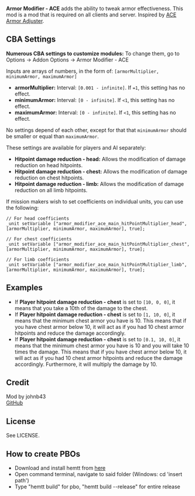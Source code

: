 **Armor Modifier - ACE** adds the ability to tweak armor effectiveness. This mod is a mod that is required on all clients and server. Inspired by [ACE Armor Adjuster](https://steamcommunity.com/sharedfiles/filedetails/?id=2849354160).

<h2>CBA Settings</h2>

**Numerous CBA settings to customize modules:** To change them, go to Options -> Addon Options -> Armor Modifier - ACE

Inputs are arrays of numbers, in the form of: `[armorMultiplier, minimumArmor, maximumArmor]`
* **armorMultiplier:** Interval: `[0.001 - infinite]`. If `=1`, this setting has no effect.
* **minimumArmor:** Interval: `[0 - infinite]`. If `<1`, this setting has no effect.
* **maximumArmor:** Interval: `[0 - infinite]`. If `<1`, this setting has no effect.

No settings depend of each other, except for that that `minimumArmor` should be smaller or equal than `maximumArmor`.

These settings are available for players and AI separately:
* **Hitpoint damage reduction - head:** Allows the modification of damage reduction on head hitpoints.
* **Hitpoint damage reduction - chest:** Allows the modification of damage reduction on chest hitpoints.
* **Hitpoint damage reduction - limb:** Allows the modification of damage reduction on all limb hitpoints.

If mission makers wish to set coefficients on individual units, you can use the following:
```sqf
// For head coefficients
_unit setVariable ["armor_modifier_ace_main_hitPointMultiplier_head", [armorMultiplier, minimumArmor, maximumArmor], true];

// For chest coefficients
_unit setVariable ["armor_modifier_ace_main_hitPointMultiplier_chest", [armorMultiplier, minimumArmor, maximumArmor], true];

// For limb coefficients
_unit setVariable ["armor_modifier_ace_main_hitPointMultiplier_limb", [armorMultiplier, minimumArmor, maximumArmor], true];
```

<h2>Examples</h2>

* If **Player hitpoint damage reduction - chest** is set to `[10, 0, 0]`, it means that you take a 10th of the damage to the chest.
* If **Player hitpoint damage reduction - chest** is set to `[1, 10, 0]`, it means that the minimum chest armor you have is 10. This means that if you have chest armor below 10, it will act as if you had 10 chest armor hitpoints and reduce the damage accordingly.
* If **Player hitpoint damage reduction - chest** is set to `[0.1, 10, 0]`, it means that the minimum chest armor you have is 10 and you will take 10 times the damage. This means that if you have chest armor below 10, it will act as if you had 10 chest armor hitpoints and reduce the damage accordingly. Furthermore, it will multiply the damage by 10.

<h2>Credit</h2>

Mod by johnb43<br/>
[GitHub](https://github.com/johnb432/Armor-Modifier-ACE)

<h2>License</h2>

See LICENSE.

<h2>How to create PBOs</h2>

* Download and install hemtt from [here](https://github.com/BrettMayson/HEMTT)
* Open command terminal, navigate to said folder (Windows: cd 'insert path')
* Type "hemtt build" for pbo, "hemtt build --release" for entire release
